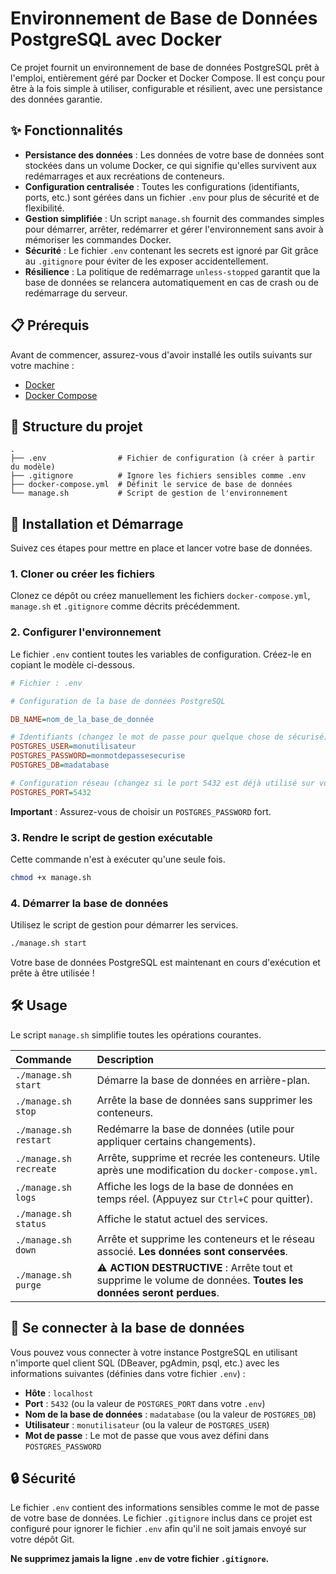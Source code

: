 
# Environnement de Base de Données PostgreSQL avec Docker

Ce projet fournit un environnement de base de données PostgreSQL prêt à l'emploi, entièrement géré par Docker et Docker Compose. Il est conçu pour être à la fois simple à utiliser, configurable et résilient, avec une persistance des données garantie.

## ✨ Fonctionnalités

*   **Persistance des données** : Les données de votre base de données sont stockées dans un volume Docker, ce qui signifie qu'elles survivent aux redémarrages et aux recréations de conteneurs.
*   **Configuration centralisée** : Toutes les configurations (identifiants, ports, etc.) sont gérées dans un fichier `.env` pour plus de sécurité et de flexibilité.
*   **Gestion simplifiée** : Un script `manage.sh` fournit des commandes simples pour démarrer, arrêter, redémarrer et gérer l'environnement sans avoir à mémoriser les commandes Docker.
*   **Sécurité** : Le fichier `.env` contenant les secrets est ignoré par Git grâce au `.gitignore` pour éviter de les exposer accidentellement.
*   **Résilience** : La politique de redémarrage `unless-stopped` garantit que la base de données se relancera automatiquement en cas de crash ou de redémarrage du serveur.

## 📋 Prérequis

Avant de commencer, assurez-vous d'avoir installé les outils suivants sur votre machine :

*   [Docker](https://docs.docker.com/get-docker/)
*   [Docker Compose](https://docs.docker.com/compose/install/)

## 📂 Structure du projet

```
.
├── .env                # Fichier de configuration (à créer à partir du modèle)
├── .gitignore          # Ignore les fichiers sensibles comme .env
├── docker-compose.yml  # Définit le service de base de données
└── manage.sh           # Script de gestion de l'environnement
```

## 🚀 Installation et Démarrage

Suivez ces étapes pour mettre en place et lancer votre base de données.

### 1. Cloner ou créer les fichiers

Clonez ce dépôt ou créez manuellement les fichiers `docker-compose.yml`, `manage.sh` et `.gitignore` comme décrits précédemment.

### 2. Configurer l'environnement

Le fichier `.env` contient toutes les variables de configuration. Créez-le en copiant le modèle ci-dessous.

```ini
# Fichier : .env

# Configuration de la base de données PostgreSQL

DB_NAME=nom_de_la_base_de_donnée

# Identifiants (changez le mot de passe pour quelque chose de sécurisé)
POSTGRES_USER=monutilisateur
POSTGRES_PASSWORD=monmotdepassesecurise
POSTGRES_DB=madatabase

# Configuration réseau (changez si le port 5432 est déjà utilisé sur votre machine)
POSTGRES_PORT=5432
```

**Important** : Assurez-vous de choisir un `POSTGRES_PASSWORD` fort.

### 3. Rendre le script de gestion exécutable

Cette commande n'est à exécuter qu'une seule fois.

```bash
chmod +x manage.sh
```

### 4. Démarrer la base de données

Utilisez le script de gestion pour démarrer les services.

```bash
./manage.sh start
```

Votre base de données PostgreSQL est maintenant en cours d'exécution et prête à être utilisée !

## 🛠️ Usage

Le script `manage.sh` simplifie toutes les opérations courantes.

| Commande | Description |
| :--- | :--- |
| `./manage.sh start` | Démarre la base de données en arrière-plan. |
| `./manage.sh stop` | Arrête la base de données sans supprimer les conteneurs. |
| `./manage.sh restart` | Redémarre la base de données (utile pour appliquer certains changements). |
| `./manage.sh recreate` | Arrête, supprime et recrée les conteneurs. Utile après une modification du `docker-compose.yml`. |
| `./manage.sh logs` | Affiche les logs de la base de données en temps réel. (Appuyez sur `Ctrl+C` pour quitter). |
| `./manage.sh status` | Affiche le statut actuel des services. |
| `./manage.sh down` | Arrête et supprime les conteneurs et le réseau associé. **Les données sont conservées**. |
| `./manage.sh purge` | ⚠️ **ACTION DESTRUCTIVE** : Arrête tout et supprime le volume de données. **Toutes les données seront perdues**. |

## 🔌 Se connecter à la base de données

Vous pouvez vous connecter à votre instance PostgreSQL en utilisant n'importe quel client SQL (DBeaver, pgAdmin, psql, etc.) avec les informations suivantes (définies dans votre fichier `.env`) :

*   **Hôte** : `localhost`
*   **Port** : `5432` (ou la valeur de `POSTGRES_PORT` dans votre `.env`)
*   **Nom de la base de données** : `madatabase` (ou la valeur de `POSTGRES_DB`)
*   **Utilisateur** : `monutilisateur` (ou la valeur de `POSTGRES_USER`)
*   **Mot de passe** : Le mot de passe que vous avez défini dans `POSTGRES_PASSWORD`

## 🔒 Sécurité

Le fichier `.env` contient des informations sensibles comme le mot de passe de votre base de données. Le fichier `.gitignore` inclus dans ce projet est configuré pour ignorer le fichier `.env` afin qu'il ne soit jamais envoyé sur votre dépôt Git.

**Ne supprimez jamais la ligne `.env` de votre fichier `.gitignore`.**

